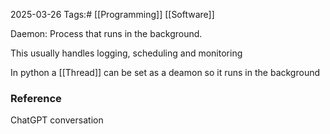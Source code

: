 2025-03-26
Tags:# [[Programming]] [[Software]]

Daemon: Process that runs in the background.

This usually handles logging, scheduling and monitoring

In python a [[Thread]] can be set as a deamon so it runs in the background 


### Reference

ChatGPT conversation